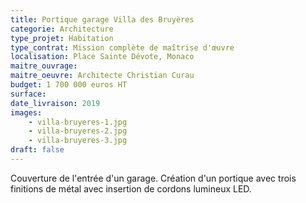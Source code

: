 ```yaml
---
title: Portique garage Villa des Bruyères
categorie: Architecture
type_projet: Habitation
type_contrat: Mission complète de maîtrise d'œuvre
localisation: Place Sainte Dévote, Monaco
maitre_ouvrage:
maitre_oeuvre: Architecte Christian Curau
budget: 1 700 000 euros HT
surface:
date_livraison: 2019
images:
    - villa-bruyeres-1.jpg
    - villa-bruyeres-2.jpg
    - villa-bruyeres-3.jpg
draft: false
---
```

Couverture de l'entrée d'un garage. Création d'un portique avec trois finitions de métal avec insertion de cordons lumineux LED.